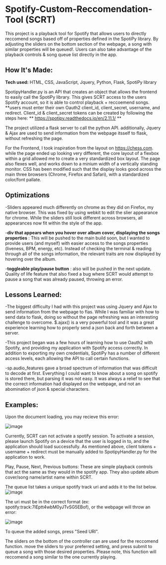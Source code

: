 # Spotify-Custom-Reccomendation-Tool (SCRT)

This project is a playback tool for Spotify that allows users to directly reccomend songs based off of properties defined in the SpotiPy library. By adjusting the sliders on the bottom section of the webpage, a song with similar properties will be queued!. Users can also take advantage of the playback controls & song queue list directly in the app. 



## How It's Made:

**Tech used:** HTML, CSS, JavaScript, Jquery, Python, Flask, SpotiPy library

SpotipyHandler.py is an API that creates an object that allows the frontend to easily call the SpotiPy library. This gives SCRT access to the users Spotify account, so it is able to control playback + reccoemend songs. **users must enter their own Oauth2 client_id, client_secret, username, and redirect. Client_id & client_secret tokens can be created by following the steps here: ** https://spotipy.readthedocs.io/en/2.11.1/ **

The project utilized a flask server to call the python API. additionally, Jquery & Ajax are used to send information from the webpage itsself to flask, without refreshing the page.

For the Frontend, I took inspiration from the layout on https://chess.com. while the page ended up looking very different, the core layout of a flexbox within a grid allowed me to create a very standardized box layout. The page also flexes well, and works down to a minium width of a vertically standing monitor. CSS has been modified such that the display looks good across the main three browsers (Chrome, Firefox and Safari), with a standardized color/font pallate.

## Optimizations

-Sliders appeared much differently on chrome as they did on Firefox, my native browser. This was fixed by using webkit to edit the slier appearance for chrome. While the sliders still look different across browsers, all appearances now fit within the style of the app. 

-**div that appears when you hover over album cover, displaying the songs properties** : This will be pushed to the main build soon, but I wanted to provide users (and myself) with easier access to the songs properties (liveness, BPM, energy, etc). Instead of checking the terminal & reading through all of the songs information, the relevant traits are now displayed by hovering over the album.

-**toggleable play/pause button** : also will be pushed in the next update. Quality of life feature that also fixed a bug where SCRT would attempt to pause a song that was already paused, throwing an error.

## Lessons Learned:

-The biggest difficulty I had with this project was using Jquery and Ajax to send information from the webpage to flas. While I was familiar with how to send data to flask, doing so without the page refreshing was an interesting challenge to overcome. $.ajax() is a very powerful tool and it was a great experience learning how to properly send a json back and forth between a server. 

-This project began was a few hours of learning how to use Oauth2 with Spotify, and providing my application with Spotify access correctly. In addition to exporting my own credentials, SpotiPy has a number of different access levels, each allowing the API to call certain functions. 

-sp.audio_features gave a broad spectrum of information that was difficult to decode at first. Everything I could want to know about a song on spotify is stored there, but parsing it was not easy. It was always a relief to see that the correct information had displayed on the webpage, and not an abomination of json & special characters.


## Examples:


Upon the document loading, you may recieve this error:

![image](https://user-images.githubusercontent.com/90935162/230799665-13cf1cd1-ea0c-407f-b955-63ac3903aa2f.png)

Currently, SCRT can not activate a spotify session. To activate a session, please launch Spotify on a device that the user is logged in to, and the application should load successfully. As mentioned above, client tokens + username + redirect must be manually added to SpotipyHandler.py for the application to work.

Play, Pause, Next, Previous buttons: These are simple playback controls that act the same as they would in the spotify app. They also update album cover/song name/artist name within SCRT. 

The queue list takes a unique spotify track uri and adds it to the list below.
![image](https://user-images.githubusercontent.com/90935162/230799532-15424147-14f5-4dc8-9b7e-9949716e4270.png)

The uri must be in the correct format (ex: spotify:track:7lEptt4wbM0yJTvSG5EBof), or the webpage will throw an error:

![image](https://user-images.githubusercontent.com/90935162/230799635-90b15e03-1d95-4b84-8715-e6c70a6f758a.png)

To queue the added songs, press "Seed URI". 

The sliders on the bottom of the controller can are used for the reccomend function. move the sliders to your preferred setting, and press submit to queue a song with those desired properties. Please note, this function will reccomend a song similar to the one currently playing. 

